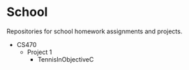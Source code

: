 School
======

Repositories for school homework assignments and projects.

- CS470
  - Project 1
    - TennisInObjectiveC 
